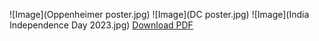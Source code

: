 ![Image](Oppenheimer poster.jpg)
![Image](DC poster.jpg)
![Image](India Independence Day 2023.jpg)
<a href="Healthy Minds app (2).pdf">Download PDF</a>
